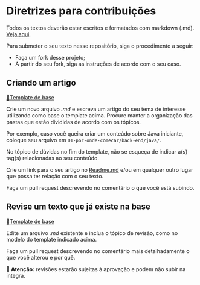 # Diretrizes para contribuições

Todos os textos deverão estar escritos e formatados com markdown (.md). [Veja aqui](https://pandao.github.io/editor.md/en.html).


Para submeter o seu texto nesse repositório, siga o procedimento a seguir:

- Faça um fork desse projeto;
- A partir do seu fork, siga as instruções de acordo com o seu caso.

## Criando um artigo

[📄Template de base](./template-novo.md)

Crie um novo arquivo _.md_ e escreva um artigo do seu tema de interesse utilizando como base o template acima. Procure manter a organização das pastas que estão divididas de acordo com os tópicos.

Por exemplo, caso você queira criar um conteúdo sobre Java iniciante, coloque seu arquivo em `01-por-onde-comecar/back-end/java/`.

No tópico de dúvidas no fim do template, não se esqueça de indicar a(s) tag(s) relacionadas ao seu conteúdo.

Crie um link para o seu artigo no [Readme.md](../README.md) e/ou em qualquer outro lugar que possa ter relação com o seu texto.

Faça um pull request descrevendo no comentário o que você está subindo.


## Revise um texto que já existe na base

[📄Template de base](./template-revisao.md)

Edite um arquivo _.md_ existente e inclua o tópico de revisão, como no modelo do template indicado acima.

Faça um pull request descrevendo no comentário mais detalhadamente o que você alterou e por quê.

**🚨 Atenção:** revisões estarão sujeitas à aprovação e podem não subir na íntegra.


